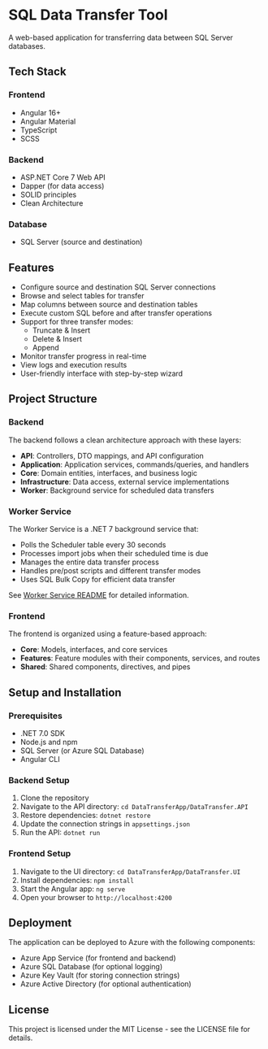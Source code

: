 # SQL Data Transfer Tool

A web-based application for transferring data between SQL Server databases.

## Tech Stack

### Frontend
- Angular 16+
- Angular Material
- TypeScript
- SCSS

### Backend
- ASP.NET Core 7 Web API
- Dapper (for data access)
- SOLID principles
- Clean Architecture

### Database
- SQL Server (source and destination)

## Features

- Configure source and destination SQL Server connections
- Browse and select tables for transfer
- Map columns between source and destination tables
- Execute custom SQL before and after transfer operations
- Support for three transfer modes:
  - Truncate & Insert
  - Delete & Insert
  - Append
- Monitor transfer progress in real-time
- View logs and execution results
- User-friendly interface with step-by-step wizard

## Project Structure

### Backend

The backend follows a clean architecture approach with these layers:

- **API**: Controllers, DTO mappings, and API configuration
- **Application**: Application services, commands/queries, and handlers
- **Core**: Domain entities, interfaces, and business logic
- **Infrastructure**: Data access, external service implementations
- **Worker**: Background service for scheduled data transfers

### Worker Service

The Worker Service is a .NET 7 background service that:

- Polls the Scheduler table every 30 seconds
- Processes import jobs when their scheduled time is due
- Manages the entire data transfer process
- Handles pre/post scripts and different transfer modes
- Uses SQL Bulk Copy for efficient data transfer

See [Worker Service README](DataTransfer.Worker/README.md) for detailed information.

### Frontend

The frontend is organized using a feature-based approach:

- **Core**: Models, interfaces, and core services
- **Features**: Feature modules with their components, services, and routes
- **Shared**: Shared components, directives, and pipes

## Setup and Installation

### Prerequisites

- .NET 7.0 SDK
- Node.js and npm
- SQL Server (or Azure SQL Database)
- Angular CLI

### Backend Setup

1. Clone the repository
2. Navigate to the API directory: `cd DataTransferApp/DataTransfer.API`
3. Restore dependencies: `dotnet restore`
4. Update the connection strings in `appsettings.json`
5. Run the API: `dotnet run`

### Frontend Setup

1. Navigate to the UI directory: `cd DataTransferApp/DataTransfer.UI`
2. Install dependencies: `npm install`
3. Start the Angular app: `ng serve`
4. Open your browser to `http://localhost:4200`

## Deployment

The application can be deployed to Azure with the following components:

- Azure App Service (for frontend and backend)
- Azure SQL Database (for optional logging)
- Azure Key Vault (for storing connection strings)
- Azure Active Directory (for optional authentication)

## License

This project is licensed under the MIT License - see the LICENSE file for details. 